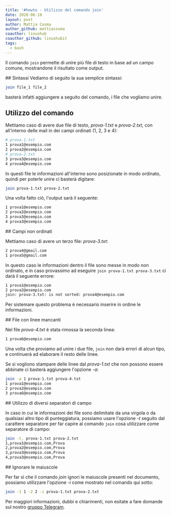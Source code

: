```yaml
---
title: '#howto - Utilizzo del comando join'
date: 2020-06-10
layout: post
author: Mattia Cosma
author_github: mattiacosma
coauthor: linuxhub
coauthor_github: linuxhubit
tags:
  - bash
---
```

Il comando `join` permette di unire più file di testo in base ad un campo comune, mostrandone il risultato come output.

## Sintassi
Vediamo di seguito la sua semplice sintassi:

```bash
join file_1 file_2
```

basterà infatti aggiungere a seguito del comando, i file che vogliamo unire.

## Utilizzo del comando

Mettiamo caso di avere due file di testo, *prova-1.txt* e *prova-2.txt*, con all'interno delle mail in dei campi ordinati (1, 2, 3 e 4):

```bash
# prova-1.txt
1 prova1@esempio.com
2 prova2@esempio.com
# prova-2.txt
3 prova3@esempio.com
4 prova4@esempio.com
```

In questi file le informazioni all'interno sono posizionate in modo ordinato, quindi per poterle unire ci basterà digitare:

```bash
join prova-1.txt prova-2.txt
```

Una volta fatto ciò, l'output sarà il seguente:

```bash
1 prova1@esempio.com
2 prova2@esempio.com
3 prova3@esempio.com
4 prova3@esempio.com
```

## Campi non ordinati

Mettiamo caso di avere un terzo file: *prova-3.txt*:

```bash
2 prova4@gmail.com
1 prova5@gmail.com
```

In questo caso le informazioni dentro il file sono messe in modo non ordinato, e in caso provassimo ad eseguire `join prova-1.txt prova-3.txt` ci darà il seguente errore:

```bash
1 prova1@esempio.com
2 prova2@esempio.com
join: prova-3.txt: is not sorted: prova4@esempio.com
```

Per sistemare questo problema è necessario inserire in ordine le informazioni.

## File con linee mancanti

Nel file *prova-4.txt* è stata rimossa la seconda linea:

```bash
1 prova6@esempio.com
```

Una volta che proviamo ad unire i due file, `join` non darà errori di alcun tipo, e continuerà ad elaborare il resto delle linee.

Se si vogliono stampare delle linee dal *prova-1.txt* che non possono essere abbinate ci basterà aggiungere l'opzione *-a*:

```bash
join -a 1 prova-1.txt prova-4.txt
1 prova1@esempio.com
2 prova2@esempio.com
3 prova6@esempio.com
```

## Utilizzo di diversi separatori di campo

In caso in cui le informazioni dei file sono delimitate da una virgola o da qualsiasi altro tipo di punteggiatura, possiamo usare l'opzione *-t* seguito dal carattere separatore per far capire al comando `join` cosa utilizzare come separatore di campo:

```bash
join -t, prova-1.txt prova-2.txt
1,prova1@esempio.com,Prova
2,prova2@esempio.com,Prova
3,prova3@esempio.com,Prova
4,prova3@esempio.com,Prova
```

## Ignorare le maiuscole

Per far sì che il comando *join* ignori le maiuscole presenti nel documento, possiamo utilizzare l'opzione *-i* come mostrato nel comando qui sotto:

```bash
join -1 1 -2 2 -i prova-1.txt prova-2.txt
```

Per maggiori informazioni, dubbi e chiarimenti, non esitate a fare domande sul nostro [gruppo Telegram](https://t.me/linuxpeople).